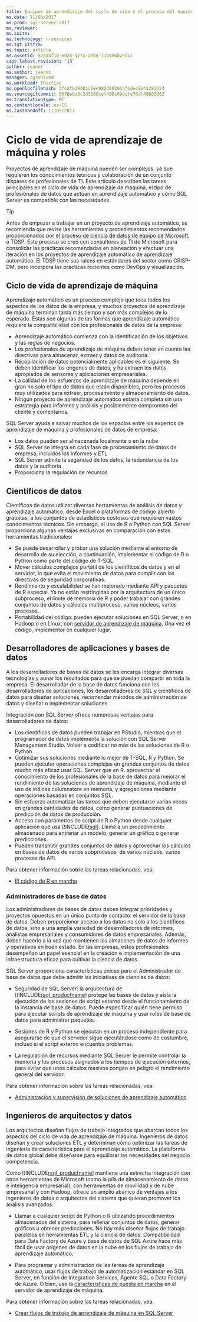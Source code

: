 ```yaml
---
title: Equipos de aprendizaje del ciclo de vida y el proceso del equipo | Documentos de Microsoft
ms.date: 11/03/2017
ms.prod: sql-server-2017
ms.reviewer: 
ms.suite: 
ms.technology: r-services
ms.tgt_pltfrm: 
ms.topic: article
ms.assetid: 52ad3f10-6d24-477a-aeb6-110456b2ed1c
caps.latest.revision: "13"
author: jeannt
ms.author: jeannt
manager: cgronlund
ms.workload: Inactive
ms.openlocfilehash: bfe2fb19481c78e982d69303af1dec8041283324
ms.sourcegitcommit: 9678eba3c2d3100cef408c69bcfe76df49803d63
ms.translationtype: MT
ms.contentlocale: es-ES
ms.lasthandoff: 11/09/2017
---
```

# <a name="machine-learning-lifecycle-and-personas"></a>Ciclo de vida de aprendizaje de máquina y roles

Proyectos de aprendizaje de máquina pueden ser complejos, ya que requieren los conocimientos teóricos y colaboración de un conjunto dispares de profesionales de TI. Este artículo describen las tareas principales en el ciclo de vida de aprendizaje de máquina, el tipo de profesionales de datos que actúan en aprendizaje automático y cómo SQL Server es compatible con las necesidades.

> [!TIP]
> 
> Antes de empezar a trabajar en un proyecto de aprendizaje automático, se recomienda que revise las herramientas y procedimientos recomendados proporcionados por el [proceso de ciencia de datos de equipo de Microsoft](https://blogs.technet.microsoft.com/machinelearning/2017/10/09/the-microsoft-team-data-science-process-tdsp-recent-updates/), o TDSP. Este proceso se creó con consultores de TI de Microsoft para consolidar las prácticas recomendadas en planeación y efectuar una iteración en los proyectos de aprendizaje automático de aprendizaje automático. El TDSP tiene sus raíces en estándares del sector como CRISP-DM, pero incorpora las prácticas recientes como DevOps y visualización.

## <a name="machine-learning-life-cycle"></a>Ciclo de vida de aprendizaje de máquina

Aprendizaje automático es un proceso complejo que toca todos los aspectos de los datos de la empresa, y muchos proyectos de aprendizaje de máquina terminan tarda más tiempo y son más complejos de lo esperado. Estas son algunas de las formas que aprendizaje automático requiere la compatibilidad con los profesionales de datos de la empresa:

+ Aprendizaje automático comienza con la identificación de los objetivos y las reglas de negocios.
+ Los profesionales de aprendizaje de máquina deben tener en cuenta las directivas para almacenar, extraer y datos de auditoría.
+ Recopilación de datos potencialmente aplicables es el siguiente.  Se deben identificar los orígenes de datos, y ha extraen los datos apropiados de sensores y aplicaciones empresariales. 
+ La calidad de los esfuerzos de aprendizaje de máquina depende en gran no solo el tipo de datos que están disponibles, pero los procesos muy utilizados para extraer, procesamiento y almacenamiento de datos. 
+ Ningún proyecto de aprendizaje automático estaría completa sin una estrategia para informes y análisis y posiblemente compromiso del cliente y comentarios.

SQL Server ayuda a salvar muchos de los espacios entre los expertos de aprendizaje de máquina y profesionales de datos de empresa:

+ Los datos pueden ser almacenada localmente o en la nube
+ SQL Server se integra en cada fase de procesamiento de datos de empresa, incluidos los informes y ETL
+ SQL Server admite la seguridad de los datos, la redundancia de los datos y la auditoría
+ Proporciona la regulación de recursos

## <a name="data-scientists"></a>Científicos de datos

Científicos de datos utilizar diversas herramientas de análisis de datos y aprendizaje automático, desde Excel o plataformas de código abierto gratuitas, a los conjuntos de estadísticos costosos que requieren vastos conocimientos técnicos. Sin embargo, el uso de R o Python con SQL Server proporciona algunas ventajas exclusivas en comparación con estas herramientas tradicionales:

+ Se puede desarrollar y probar una solución mediante el entorno de desarrollo de su elección, a continuación, implementar el código de R o Python como parte del código de T-SQL.
+ Mover cálculos complejos portátil de los científicos de datos y en el servidor, lo que evita el movimiento de datos para cumplir con las directivas de seguridad corporativas.
+ Rendimiento y escalabilidad se han mejorado mediante API y paquetes de R especial. Ya no están restringidas por la arquitectura de un único subproceso, el límite de memoria de R y poder trabajar con grandes conjuntos de datos y cálculos multiproceso, varios núcleos, varios procesos.
+ Portabilidad del código: pueden ejecutar soluciones en SQL Server, o en Hadoop o en Linux, con [servidor de aprendizaje de máquina](https://docs.microsoft.com/machine-learning-server/what-is-machine-learning-server). Una vez el código, implementar en cualquier lugar.

## <a name="application-and-database-developers"></a>Desarrolladores de aplicaciones y bases de datos

A los desarrolladores de bases de datos se les encarga integrar diversas tecnologías y aunar los resultados para que se puedan compartir en toda la empresa. El desarrollador de la base de datos funciona con los desarrolladores de aplicaciones, los desarrolladores de SQL y científicos de datos para diseñar soluciones, recomendar métodos de administración de datos y diseñar o implementar soluciones.

Integración con SQL Server ofrece numerosas ventajas para desarrolladores de datos:

+ Los científicos de datos pueden trabajar en RStudio, mientras que el programador de datos implementa la solución con SQL Server Management Studio. Volver a codificar no más de las soluciones de R o Python.
+ Optimizar sus soluciones mediante lo mejor de T-SQL, R y Python. Se pueden ejecutar operaciones complejas en grandes conjuntos de datos mucho más eficaz usar SQL Server que en R. aprovechar el conocimiento de los profesionales de la base de datos para mejorar el rendimiento de las soluciones de aprendizaje de máquina, mediante el uso de índices columnstore en memoria, y agregaciones mediante operaciones basadas en conjuntos SQL. 
+ Sin esfuerzo automatizar las tareas que deben ejecutarse varias veces en grandes cantidades de datos, como generar puntuaciones de predicción de datos de producción. 
+ Acceso con parámetros de script de R o Python desde cualquier aplicación que usa [!INCLUDE[tsql](../../includes/tsql-md.md)]. Llame a un procedimiento almacenado para entrenar un modelo, generar un gráfico o generar predicciones.
+ Pueden transmitir grandes conjuntos de datos y aprovechar los cálculos en bases de datos de varios subprocesos, de varios núcleos, varios procesos de API.

Para obtener información sobre las tareas relacionadas, vea:
+ [El código de R en marcha](../../advanced-analytics/r/operationalizing-your-r-code.md)

### <a name="database-administrators"></a>Administradores de base de datos

Los administradores de bases de datos deben integrar prioridades y proyectos opuestos en un único punto de contacto: el servidor de la base de datos. Deben proporcionar acceso a los datos no solo a los científicos de datos, sino a una amplia variedad de desarrolladores de informes, analistas empresariales y consumidores de datos empresariales. Además, deben hacerlo a la vez que mantienen los almacenes de datos de informes y operativos en buen estado. En las empresas, estos profesionales desempeñan un papel esencial en la creación e implementación de una infraestructura eficaz para cultivar la ciencia de datos. 

SQL Server proporciona características únicas para el Administrador de base de datos que debe admitir las iniciativas de ciencias de datos:

+ Seguridad de SQL Server: la arquitectura de [!INCLUDE[rsql_productname](../../includes/rsql-productname-md.md)] protege las bases de datos y aísla la ejecución de las sesiones de script externo desde el funcionamiento de la instancia de base de datos. Puede especificar quién tiene permiso para ejecutar scripts de aprendizaje de máquina y usar roles de base de datos para administrar paquetes.

+ Sesiones de R y Python se ejecutan en un proceso independiente para asegurarse de que el servidor sigue ejecutándose como de costumbre, incluso si el script externo encuentra problemas.

+ La regulación de recursos mediante SQL Server le permite controlar la memoria y los procesos asignados a los tiempos de ejecución externos, para evitar que unos cálculos masivos pongan en peligro el rendimiento general del servidor.

Para obtener información sobre las tareas relacionadas, vea:
+ [Administración y supervisión de soluciones de aprendizaje automático](../../advanced-analytics/r/managing-and-monitoring-r-solutions.md)

## <a name="architects-and-data-engineers"></a>Ingenieros de arquitectos y datos

Los arquitectos diseñan flujos de trabajo integrados que abarcan todos los aspectos del ciclo de vida de aprendizaje de máquina. Ingenieros de datos diseñan y crear soluciones ETL y determinan cómo optimizar las tareas de ingeniería de característica para el aprendizaje automático. La plataforma de datos global debe diseñarse para equilibrar las necesidades del negocio competencia.

Como [!INCLUDE[rsql_productname](../../includes/rsql-productname-md.md)] mantiene una estrecha integración con otras herramientas de Microsoft (como la pila de almacenamiento de datos e inteligencia empresarial), con herramientas de movilidad y de nube empresarial y con Hadoop, ofrece un amplio abanico de ventajas a los ingenieros de datos o arquitectos del sistema que quieran promover los análisis avanzados.

+ Llamar a cualquier script de Python o R utilizando procedimientos almacenados del sistema, para rellenar conjuntos de datos, generar gráficos u obtener predicciones. No hay más diseñar flujos de trabajo paralelos en herramientas ETL y la ciencia de datos. Compatibilidad para Data Factory de Azure y base de datos de SQL Azure hace más fácil de usar orígenes de datos en la nube en los flujos de trabajo de aprendizaje automático.

+ Para programar y administración de las tareas de aprendizaje automático, usar flujos de trabajo de automatización estándar en SQL Server, en función de Integration Services, Agente SQL o Data Factory de Azure. O bien, use la [características de puesta en marcha](https://docs.microsoft.com/machine-learning-server/operationalize/how-to-deploy-web-service-publish-manage-in-r) en el servidor de aprendizaje de máquina.

Para obtener información sobre las tareas relacionadas, vea:

+ [Crear flujos de trabajo de aprendizaje de máquina en SQL Server](../../advanced-analytics/r/creating-workflows-that-use-r-in-sql-server.md)

